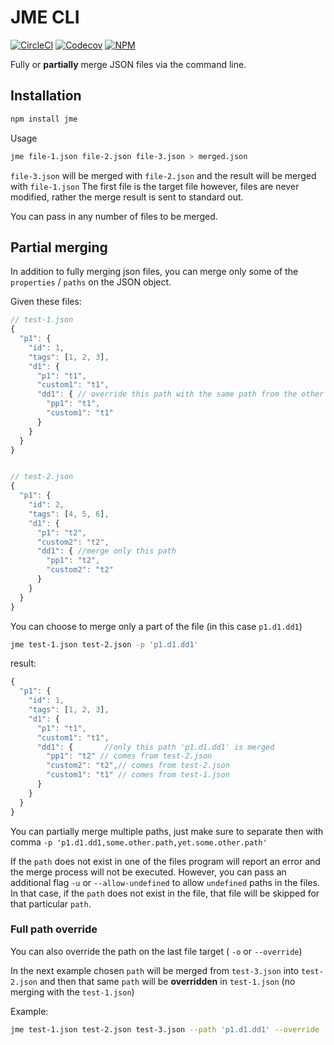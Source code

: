 # JME CLI

[![CircleCI](https://img.shields.io/circleci/build/github/ivandotv/jme/master)](https://circleci.com/gh/ivandotv/jme)
[![Codecov](https://img.shields.io/codecov/c/github/ivandotv/jme)](https://codecov.io/gh/ivandotv/jme)
[![NPM](https://img.shields.io/npm/l/jme)](https://www.npmjs.com/package/jme)

Fully or **partially** merge JSON files via the command line.

## Installation

```bash
npm install jme
```

Usage

```bash
jme file-1.json file-2.json file-3.json > merged.json
```

`file-3.json` will be merged with `file-2.json` and the result will be merged with `file-1.json`
The first file is the target file however, files are never modified, rather the merge result is sent to standard out.

You can pass in any number of files to be merged.

## Partial merging

In addition to fully merging json files, you can merge only some of the
`properties` / `paths` on the JSON object.

Given these files:

```js
// test-1.json
{
  "p1": {
    "id": 1,
    "tags": [1, 2, 3],
    "d1": {
      "p1": "t1",
      "custom1": "t1",
      "dd1": { // override this path with the same path from the other files.
        "pp1": "t1",
        "custom1": "t1"
      }
    }
  }
}


// test-2.json
{
  "p1": {
    "id": 2,
    "tags": [4, 5, 6],
    "d1": {
      "p1": "t2",
      "custom2": "t2",
      "dd1": { //merge only this path
        "pp1": "t2",
        "custom2": "t2"
      }
    }
  }
}
```

You can choose to merge only a part of the file (in this case `p1.d1.dd1`)

```bash
jme test-1.json test-2.json -p 'p1.d1.dd1'
```

result:

```js
{
  "p1": {
    "id": 1,
    "tags": [1, 2, 3],
    "d1": {
      "p1": "t1",
      "custom1": "t1",
      "dd1": {       //only this path 'p1.d1.dd1' is merged
        "pp1": "t2" // comes from test-2.json
        "custom2": "t2",// comes from test-2.json
        "custom1": "t1" // comes from test-1.json
      }
    }
  }
}

```

You can partially merge multiple paths, just make sure to separate then with comma `-p 'p1.d1.dd1,some.other.path,yet.some.other.path'`

If the `path` does not exist in one of the files program will report an error and the merge process will not be executed. However, you can pass an additional flag `-u` or `--allow-undefined` to allow `undefined` paths in the files. In that case, if the `path` does not exist in the file, that file will be skipped for that particular `path`.

### Full path override

You can also override the path on the last file target ( `-o` or `--override`)

In the next example chosen `path` will be merged from `test-3.json` into `test-2.json` and then that same `path` will be **overridden** in `test-1.json` (no merging with the `test-1.json`)

Example:

```bash
jme test-1.json test-2.json test-3.json --path 'p1.d1.dd1' --override
```
